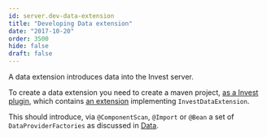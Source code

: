 ```yaml
---
id: server.dev-data-extension
title: "Developing Data extension"
date: "2017-10-20"
order: 3500
hide: false
draft: false
---
```


A data extension introduces data into the Invest server. 

To create a data extension you need to create a maven project, [as a Invest plugin](server.dev-maven.html), which contains [an extension](server.extension-points.html) implementing `InvestDataExtension`.

This should introduce, via `@ComponentScan`, `@Import` or `@Bean` a set of `DataProviderFactories` as discussed in [Data](server.data.html).

